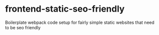 # frontend-static-seo-friendly
Boilerplate webpack code setup for fairly simple static websites that need to be seo friendly
